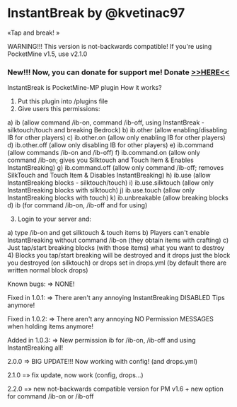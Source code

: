 InstantBreak by @kvetinac97
======================================
«Tap and break!
»

WARNING!!! This version is not-backwards compatible!
If you're using PocketMine v1.5, use v2.1.0

<h3>New!!! Now, you can donate for support me! Donate <a href="https://www.paypal.com/cgi-bin/webscr?cmd=_s-xclick&hosted_button_id=XQ5TDS9GZ38T2">>>HERE<<</a></h3>

InstantBreak is PocketMine-MP plugin
How it works?
1) Put this plugin into /plugins file
2) Give users this permissions:

a) ib (allow command /ib-on, command /ib-off, using InstantBreak - silktouch/touch and breaking Bedrock)
b) ib.other (allow enabling/disabling IB for other players)
c) ib.other.on (allow only enabling IB for other players)
d) ib.other.off (allow only disabling IB for other players)
e) ib.command (allow commands /ib-on and /ib-off)
f) ib.command.on (allow only command /ib-on; gives you Silktouch and Touch Item & Enables InstantBreaking)
g) ib.command.off (allow only command /ib-off; removes SilkTouch and Touch Item & Disables InstantBreaking)
h) ib.use (allow InstantBreaking blocks - silktouch/touch)
i) ib.use.silktouch (allow only InstantBreaking blocks with silktouch)
j) ib.use.touch (allow only InstantBreaking blocks with touch)
k) ib.unbreakable (allow breaking blocks d) ib (for command /ib-on, /ib-off and for using)

3) Login to your server and:

a) type /ib-on and get silktouch & touch items
b) Players can't enable InstantBreaking without command /ib-on (they obtain items with crafting) c) Just tap/start breaking blocks (with those items) what you want to destroy
4) Blocks you tap/start breaking will be destroyed and it drops just the block you destroyed (on silktouch) or drops set in drops.yml (by default there are written normal block drops)

Known bugs: => NONE!

Fixed in 1.0.1: => There aren't any annoying InstantBreaking DISABLED Tips anymore!

Fixed in 1.0.2: => There aren't any annoying NO Permission MESSAGES when holding items anymore!

Added in 1.0.3: => New permission ib for /ib-on, /ib-off and using InstantBreaking all!

2.0.0 => BIG UPDATE!!! Now working with config! (and drops.yml)

2.1.0 =» fix update, now work (config, drops...) 

2.2.0 =» new not-backwards compatible version for PM v1.6 + new option for command /ib-on or /ib-off <other>
